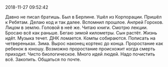 

2018-11-27 09:52:42

Давно не писал братишь.
Был в Берлине.
Ушёл из Корпорации.
Пришёл к Ребятам.
Делаю код и так далее.
Вспомнил прошлое.
Анлрей Горохов.
Лицом в землю.
Головой в неё же.
Читаю книги.
Смотрю лекции.
Бросаю всё как раньше.
Бегаю зимой километры.
Сын растёт.
Жизнь идёт.
Музыка течет.
ДНК ломается.
Компы собираются.
Пописать на четвереньках.
Зима.
Вырос наконец кортекс до конца. 
Проростание как ребенок в юношу.
Возможно проростание происхожит когда смерть приходит.
Чисто биологическое.
Много идей людей.
Надо почистить всё. Закопить. Общаться по почте.